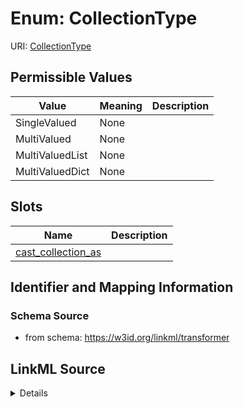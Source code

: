# Enum: CollectionType



URI: [CollectionType](CollectionType.md)

## Permissible Values

| Value | Meaning | Description |
| --- | --- | --- |
| SingleValued | None |  |
| MultiValued | None |  |
| MultiValuedList | None |  |
| MultiValuedDict | None |  |




## Slots

| Name | Description |
| ---  | --- |
| [cast_collection_as](cast_collection_as.md) |  |






## Identifier and Mapping Information







### Schema Source


* from schema: https://w3id.org/linkml/transformer




## LinkML Source

<details>
```yaml
name: CollectionType
from_schema: https://w3id.org/linkml/transformer
rank: 1000
permissible_values:
  SingleValued:
    text: SingleValued
  MultiValued:
    text: MultiValued
  MultiValuedList:
    text: MultiValuedList
  MultiValuedDict:
    text: MultiValuedDict

```
</details>
